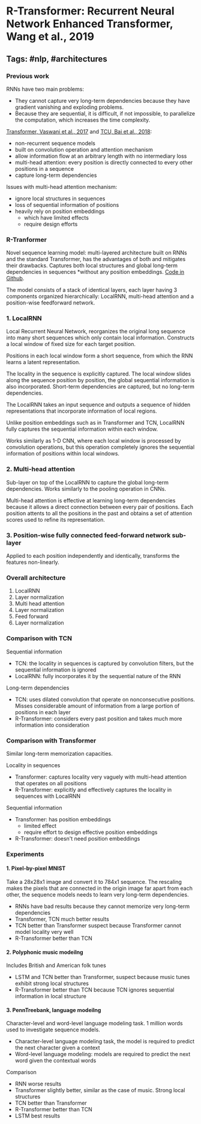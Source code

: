 # R-Transformer: Recurrent Neural Network Enhanced Transformer, Wang et al., 2019

## Tags: \#nlp, \#architectures

### Previous work

RNNs have two main problems:

* They cannot capture very long-term dependencies because they have gradient vanishing and exploding problems.
* Because they are sequential, it is difficult, if not impossible, to parallelize the computation, which increases the time complexity.

[Transformer, Vaswani et al., 2017](https://arxiv.org/abs/1706.03762) and [TCU, Bai et al., 2018](https://arxiv.org/abs/1803.01271):

* non-recurrent sequence models
* built on convolution operation and attention mechanism
* allow information flow at an arbitrary length with no intermediary loss
* multi-head attention: every position is directly connected to every other positions in a sequence
* capture long-term dependencies

Issues with multi-head attention mechanism:

* ignore local structures in sequences
* loss of sequential information of positions
* heavily rely on position embeddings
  * which have limited effects
  * require design efforts

### R-Tranformer

Novel sequence learning model: multi-layered architecture built on RNNs and the standard Transformer, has the advantages of both and mitigates their drawbacks. Captures both local structures and global long-term dependencies in sequences *without any position embeddings. [Code in Github](https://github.com/DSE-MSU/R-transformer).

The model consists of a stack of identical layers, each layer having 3 components organized hierarchically: LocalRNN, multi-head attention and a position-wise feedforward network.

### 1. LocalRNN

Local Recurrent Neural Network, reorganizes the original long sequence into many short sequences which only contain local information. Constructs a local window of fixed size for each target position.

Positions in each local window form a short sequence, from which the RNN learns a latent representation.

The locality in the sequence is explicitly captured. The local window slides along the sequence position by position, the global sequential information is also incorporated. Short-term dependencies are captured, but no long-term dependencies.

The LocalRNN takes an input sequence and outputs a sequence of hidden representations that incorporate information of local regions.

Unlike position embeddings such as in Transformer and TCN, LocalRNN fully captures the sequential information within each window.

Works similarly as 1-D CNN, where each local window is processed by convolution operations, but this operation completely ignores the sequential information of positions within local windows.

### 2. Multi-head attention

Sub-layer on top of the LocalRNN to capture the global long-term dependencies. Works similarly to the pooling operation in CNNs.

Multi-head attention is effective at learning long-term dependencies because it allows a direct connection between every pair of positions. Each position attents to all the positions in the past and obtains a set of attention scores used to refine its representation.

### 3. Position-wise fully connected feed-forward network sub-layer

Applied to each position independently and identically, transforms the features non-linearly.

### Overall architecture

1. LocalRNN
2. Layer normalization
3. Multi head attention
4. Layer normalization
5. Feed forward
6. Layer normalization

### Comparison with TCN

Sequential information

* TCN: the locality in sequences is captured by convolution filters, but the sequential information is ignored
* LocalRNN: fully incorporates it by the sequential nature of the RNN

Long-term dependencies

* TCN: uses dilated convolution that operate on nonconsecutive positions. Misses considerable amount of information from a large portion of positions in each layer
* R-Transformer: considers every past position and takes much more information into consideration

### Comparison with Transformer

Similar long-term memorization capacities.

Locality in sequences

* Transformer: captures locality very vaguely with multi-head attention that operates on all positions
* R-Transformer: explicitly and effectively captures the locality in sequences with LocalRNN

Sequential information

* Transformer: has position embeddings
  * limited effect
  * require effort to design effective position embeddings
* R-Transformer: doesn't need position embeddings

### Experiments

#### 1. Pixel-by-pixel MNIST

Take a 28x28x1 image and convert it to 784x1 sequence. The rescaling makes the pixels that are connected in the origin image far apart from each other, the sequence models needs to learn very long-term dependencies.

* RNNs have bad results because they cannot memorize very long-term dependencies
* Transformer, TCN much better results
* TCN better than Transformer suspect because Transformer cannot model locality very well
* R-Transformer better than TCN
  
#### 2. Polyphonic music modeilng

Includes British and American folk tunes

* LSTM and TCN better than Transformer, suspect because music tunes exhibit strong local structures
* R-Transformer better than TCN because TCN ignores sequential information in local structure

#### 3. PennTreebank, language modeilng

Character-level and word-level language modeling task. 1 million words used to investigate sequence models.

* Character-level language modeling task, the model is required to predict the next character given a context
* Word-level language modeling: models are required to predict the next word given the contextual words

Comparison

* RNN worse results
* Transformer slightly better, similar as the case of music. Strong local structures
* TCN better than Transformer
* R-Transformer better than TCN
* LSTM best results
